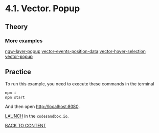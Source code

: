 # 4.1. Vector. Popup

## Theory

### More examples

[ngw-layer-popup](https://code.nextgis.com/demo-examples-ngw-layer-popup)
[vector-events-position-data](https://code.nextgis.com/demo-examples-vector-events-position-data)
[vector-hover-selection](https://code.nextgis.com/demo-examples-vector-hover-selection)
[vector-popup](https://code.nextgis.com/demo-examples-vector-popup)

## Practice

To run this example, you need to execute these commands in the terminal

```bash
npm i
npm start
```

And then open [http://localhost:8080](http://localhost:8080).

[LAUNCH](https://githubbox.com/nextgis/ngf-tutorial/tree/master/tutorials/5_3_vector_popup) in the `codesandbox.io`.

[BACK TO CONTENT](../../README.md)
